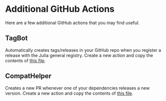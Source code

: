 # Additional GitHub Actions
Here are a few additional GitHub actions that you may find useful.

## TagBot
Automatically creates tags/releases in your GitHub repo when you register
a release with the Julia general registry. Create a new action and copy
the contents of
[this file](https://github.com/simon-lc/AlgamesPlots.jl/blob/master/.github/workflows/TagBot.yml).

## CompatHelper
Creates a new PR whenever one of your dependencies releases a new version. Create a new action
and copy the contents of [this file](https://github.com/simon-lc/AlgamesPlots.jl/blob/master/.github/workflows/CompatHelper.yml).
